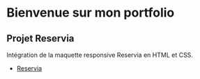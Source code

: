 # Bienvenue sur mon portfolio

## Projet Reservia

Intégration de la maquette responsive Reservia en HTML et CSS.

* [Reservia](https://melaniemdm.github.io/Projet_2_Reservia/Reservia.html)